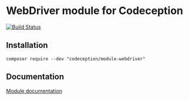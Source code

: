 # WebDriver module for Codeception

[![Build Status](https://travis-ci.org/Codeception/module-webdriver.svg?branch=master)](https://travis-ci.org/Codeception/module-webdriver)

## Installation

```
composer require --dev "codeception/module-webdriver"
```

## Documentation

<a href="https://codeception.com/docs/modules/WebDriver">Module documentation</a>
